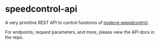 # speedcontrol-api
A very primitive REST API to control funstions of [nodecg-speedcontrol](https://github.com/speedcontrol/nodecg-speedcontrol).

For endpoints, request parameters, and more, please view the API docs in the repo.
